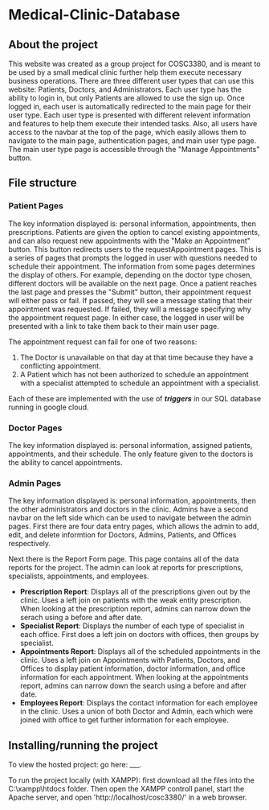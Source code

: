 # Medical-Clinic-Database

## About the project
This website was created as a group project for COSC3380, and is meant to be used by a small medical clinic further help them execute necessary business operations. There are three different user types that can use this website: Patients, Doctors, and Administrators. Each user type has the ability to login in, but only Patients are allowed to use the sign up. Once logged in, each user is automatically redirected to the main page for their user type. Each user type is presented with different relevent information and features to help them execute their intended tasks. Also, all users have access to the navbar at the top of the page, which easily allows them to navigate to the main page, authentication pages, and main user type page. The main user type page is accessible through the "Manage Appointments" button.

## File structure

### Patient Pages
The key information displayed is: personal information, appointments, then prescriptions. Patients are given the option to cancel existing appointments, and can also request new appointments with the "Make an Appointment" button. This button redirects users to the requestAppointment pages. This is a series of pages that prompts the logged in user with questions needed to schedule their appointment. The information from some pages determines the display of others. For example, depending on the doctor type chosen, different doctors will be available on the next page. Once a patient reaches the last page and presses the "Submit" button, their appointment request will either pass or fail. If passed, they will see a message stating that their appointment was requested. If failed, they will a message specifying why the appointment request page. In either case, the logged in user will be presented with a link to take them back to their main user page.

The appointment request can fail for one of two reasons:

1. The Doctor is unavailable on that day at that time because they have a conflicting appointment.
2. A Patient which has not been authorized to schedule an appointment with a specialist attempted to schedule an appointment with a specialist.

Each of these are implemented with the use of ***triggers*** in our SQL database running in google cloud.

### Doctor Pages
The key information displayed is: personal information, assigned patients, appointments, and their schedule. The only feature given to the doctors is the ability to cancel appointments.

### Admin Pages
The key information displayed is: personal information, appointments, then the other administrators and doctors in the clinic. Admins have a second navbar on the left side which can be used to navigate between the admin pages. First there are four data entry pages, which allows the admin to add, edit, and delete informtion for Doctors, Admins, Patients, and Offices respectively.

Next there is the Report Form page. This page contains all of the data reports for the project. The admin can look at reports for prescriptions, specialists, appointments, and employees.

- **Prescription Report**: Displays all of the prescriptions given out by the clinic. Uses a left join on patients with the weak entity prescription. When looking at the prescription report, admins can narrow down the serach using a before and after date.
- **Specialist Report**: Displays the number of each type of specialist in each office. First does a left join on doctors with offices, then groups by specialist.
- **Appointments Report**: Displays all of the scheduled appointments in the clinic. Uses a left join on Appointments with Patients, Doctors, and Offices to display patient information, doctor information, and office information for each appointment. When looking at the appointments report, admins can narrow down the search using a before and after date.
- **Employees Report**: Displays the contact information for each employee in the clinic. Uses a union of both Doctor and Admin, each which were joined with office to get further information for each employee.


## Installing/running the project
To view the hosted project: go here: ___.

To run the project locally (with XAMPP): first download all the files into the C:\xampp\htdocs folder. Then open the XAMPP controll panel, start the Apache server, and open 'http://localhost/cosc3380/' in a web browser.